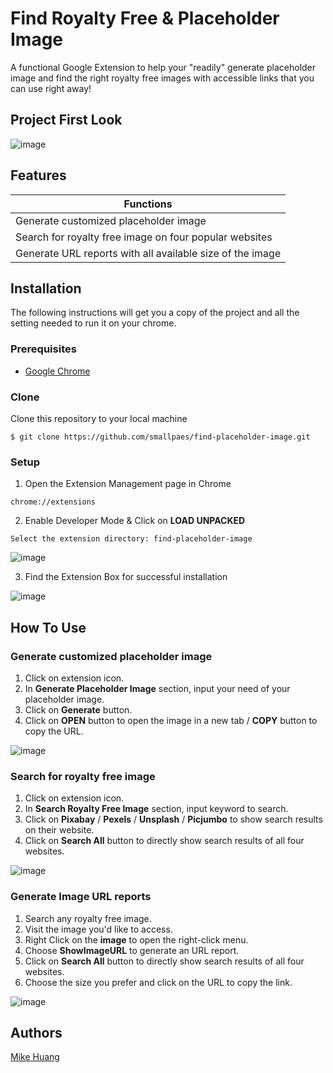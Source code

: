 # Find Royalty Free & Placeholder Image

A functional Google Extension to help your "readily" generate placeholder image and find the right royalty free images with accessible links that you can use right away!

## Project First Look
![image](https://drive.google.com/uc?export=view&id=1_CtfGnEOlv-00k-QdLLWYN4CdUw2OqGb)


## Features
| Functions                                                    |
| ------------------------------------------------------------ |
| Generate customized placeholder image                        |
| Search for royalty free image on four popular websites       |
| Generate URL reports with all available size of the image    |

## Installation
The following instructions will get you a copy of the project and all the setting needed to run it on your chrome.


### Prerequisites

- [Google Chrome](https://www.google.com/chrome/)

### Clone

Clone this repository to your local machine

```
$ git clone https://github.com/smallpaes/find-placeholder-image.git
```

### Setup

1. Open the Extension Management page in Chrome

```
chrome://extensions
```

2. Enable Developer Mode & Click on **LOAD UNPACKED**

```
Select the extension directory: find-placeholder-image
```

 ![image](https://drive.google.com/uc?export=view&id=1peOwDvpeI94OF11P2fK9EPOtXyQb3S0Y)

3. Find the Extension Box for successful installation

![image](https://drive.google.com/uc?export=view&id=1lQP83ILin-mz9qAqwWgXpomIrpyg0HlI)

## How To Use
### Generate customized placeholder image
1. Click on extension icon.
2. In **Generate Placeholder Image** section, input your need of your placeholder image.
3. Click on **Generate** button.
4. Click on **OPEN** button to open the image in a new tab / **COPY** button to copy the URL.


![image](https://drive.google.com/uc?export=view&id=168oWaaj-5HCyKiU66hWwUbBQPTZZuZmO)


### Search for royalty free image 
1. Click on extension icon.
2. In **Search Royalty Free Image** section, input keyword to search.
3. Click on **Pixabay** / **Pexels** / **Unsplash** / **Picjumbo** to show search results on their website.
4. Click on **Search All** button to directly show search results of all four websites.


![image](https://drive.google.com/uc?export=view&id=16LbxA3X4ix05J5HgSXzgEDcnnpcKz0W2)


### Generate Image URL reports
1. Search any royalty free image.
2. Visit the image you'd like to access.
3. Right Click on the **image** to open the right-click menu.
4. Choose **ShowImageURL** to generate an URL report.
5. Click on **Search All** button to directly show search results of all four websites.
6. Choose the size you prefer and click on the URL to copy the link.


![image](https://drive.google.com/uc?export=view&id=1S1fbCiE9s81OWGZOC4d3NTKK_aToFgvT)

## Authors
[Mike Huang](https://github.com/smallpaes)